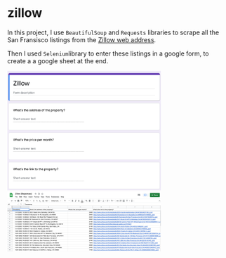 # zillow

In this project, I use ```BeautifulSoup``` and ```Requests``` libraries to scrape all the San Fransisco listings from the [Zillow web address](https://www.zillow.com/homes/San-Francisco,-CA_rb/).

Then I used ```Selenium```library to enter these listings in a google form, to create a a google sheet at the end.


<p align="left">
  <img src="https://github.com/devCharaf/zillow/blob/main/Images/googleForm.png" width="350" title="Google Sheet">
  <img src="https://github.com/devCharaf/zillow/blob/main/Images/googlesheet.png" width="350" title="Google Sheet">
</p>

